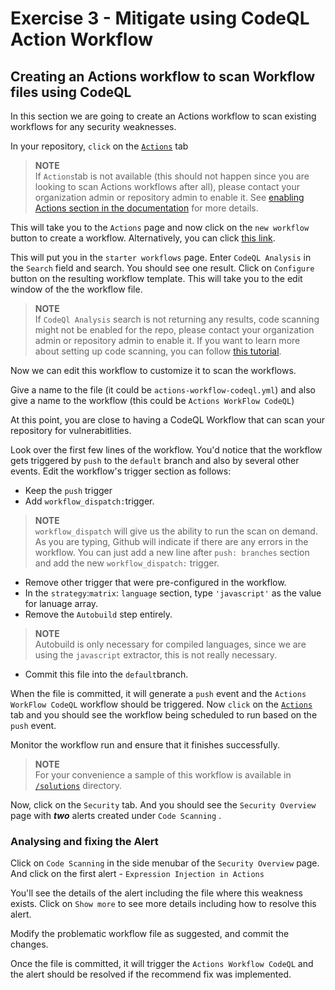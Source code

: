 # Exercise 3 - Mitigate using CodeQL Action Workflow
## Creating an Actions workflow to scan Workflow files using CodeQL
In this section we are going to create an Actions workflow to scan existing workflows for any security weaknesses.

In your repository, `click` on the [`Actions`](../../../actions) tab


> **NOTE**  
> If `Actions`tab is not available (this should not happen since you are looking to scan Actions workflows after all), please contact your organization admin or repository admin to enable it. See [enabling Actions section in the documentation](https://docs.github.com/en/enterprise-cloud@latest/repositories/managing-your-repositorys-settings-and-features/enabling-features-for-your-repository/managing-github-actions-settings-for-a-repository) for more details.
> 

This will take you to the `Actions` page and now click on the `new workflow` button to create a workflow. Alternatively, you can click [this link](../../../actions/new).

This will put you in the `starter workflows` page. Enter `CodeQL Analysis` in the `Search` field and search. 
You should see one result. Click on `Configure` button on the resulting workflow template. This will take you to the edit window of the the workflow file.

> **NOTE**  
> If `CodeQl Analysis` search is not returning any results, code scanning might not be enabled for the repo, please contact your organization admin or repository admin to enable it. If you want to learn more about setting up code scanning, you can follow [this tutorial](https://learn.microsoft.com/en-us/training/modules/configure-code-scanning/2-what-code-scanning).

Now we can edit this workflow to customize it to scan the workflows.

Give a name to the file (it could be `actions-workflow-codeql.yml`) and also give a name to the workflow (this could be `Actions WorkFlow CodeQL`)

At this point, you are close to having a CodeQL Workflow that can scan your repository for vulnerabitlities. 

Look over the first few lines of the workflow. You'd notice that the workflow gets triggered by `push` to the `default` branch and also by several other events.
Edit the workflow's trigger section as follows:
- Keep the `push` trigger
- Add `workflow_dispatch:`trigger.  
> **NOTE**  
> `workflow_dispatch` will give us the ability to run the scan on demand. As you are typing, Github will indicate if there are any errors in the workflow. You can just add a new line after `push: branches` section and add the new `workflow_dispatch:` trigger.
- Remove other trigger that were pre-configured in the workflow. 
- In the `strategy`:`matrix`: `language` section, type `'javascript'` as the value for lanuage array.
- Remove the `Autobuild` step entirely.  
> **NOTE**  
> Autobuild is only necessary for compiled languages, since we are using the `javascript` extractor, this is not really necessary.
- Commit this file into the `default`branch.

When the file is committed, it will generate a `push` event and the `Actions WorkFlow CodeQL` workflow should be triggered. Now `click` on the [`Actions`](../../actions) tab and you should see the workflow being scheduled to run based on the `push` event. 

Monitor the workflow run and ensure that it finishes successfully.

> **NOTE**    
> For your convenience a sample of this workflow is available in [`/solutions`](/solutions) directory.

Now, click on the `Security` tab. And you should see the `Security Overview` page with _**two**_ alerts created under `Code Scanning` .

### Analysing and fixing the Alert
Click on `Code Scanning` in the side menubar of the `Security Overview` page. And click on the first alert - `Expression Injection in Actions`

You'll see the details of the alert including the file where this weakness exists. Click on `Show more` to see more details including how to resolve this alert.

Modify the problematic workflow file as suggested, and commit the changes.

Once the file is committed, it will trigger the `Actions Workflow CodeQL` and the alert should be resolved if the recommend fix was implemented.
